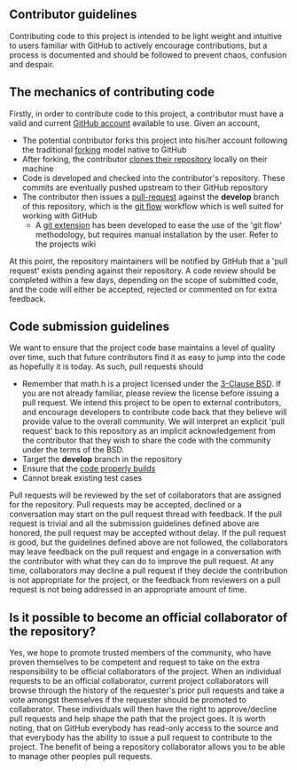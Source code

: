 ## Contributor guidelines

Contributing code to this project is intended to be light weight and intuitive to users familiar with GitHub to actively encourage contributions, but a process is documented and should be followed to prevent chaos, confusion and despair.  

## The mechanics of contributing code
Firstly, in order to contribute code to this project, a contributor must have a valid and current [GitHub account](https://help.github.com/articles/set-up-git) available to use.  Given an account,
* The potential contributor forks this project into his/her account following the traditional [forking](https://help.github.com/articles/fork-a-repo) model native to GitHub
* After forking, the contributor [clones their repository](https://help.github.com/articles/create-a-repo) locally on their machine
* Code is developed and checked into the contributor's repository.  These commits are eventually pushed upstream to their GitHub repository
* The contributor then issues a [pull-request](https://help.github.com/articles/using-pull-requests) against the **develop** branch of this repository, which is the [git flow](http://nvie.com/posts/a-successful-git-branching-model/) workflow which is well suited for working with GitHub
    * A [git extension](https://github.com/nvie/gitflow) has been developed to ease the use of the 'git flow' methodology, but requires manual installation by the user.  Refer to the projects wiki

At this point, the repository maintainers will be notified by GitHub that a 'pull request' exists pending against their repository.  A code review should be completed within a few days, depending on the scope of submitted code, and the code will either be accepted, rejected or commented on for extra feedback.

## Code submission guidelines
We want to ensure that the project code base maintains a level of quality over time, such that future contributors find it as easy to jump into the code as hopefully it is today.  As such, pull requests should 
* Remember that math.h is a project licensed under the [3-Clause BSD]( http://choosealicense.com/licenses/bsd-3-clause/ ).  If you are not already familiar, please review the license before issuing a pull request.  We intend this project to be open to external contributors, and encourage developers to contribute code back that they believe will provide value to the overall community.  We will interpret an explicit 'pull request' back to this repository as an implicit acknowledgement from the contributor that they wish to share the code with the community under the terms of the BSD.
* Target the **develop** branch in the repository
* Ensure that the [code properly builds]( https://github.com/kknox/clBLAS/wiki/Build )
* Cannot break existing test cases
   
Pull requests will be reviewed by the set of collaborators that are assigned for the repository.  Pull requests may be accepted, declined or a conversation may start on the pull request thread with feedback.  If the pull request is trivial and all the submission guidelines defined above are honored, the pull request may be accepted without delay.  If the pull request is good, but the guidelines defined above are not followed, the collaborators may leave feedback on the pull request and engage in a conversation with the contributor with what they can do to improve the pull request.  At any time, collaborators may decline a pull request if they decide the contribution is not appropriate for the project, or the feedback from reviewers on a pull request is not being addressed in an appropriate amount of time.

## Is it possible to become an official collaborator of the repository?
Yes, we hope to promote trusted members of the community, who have proven themselves to be competent and request to take on the extra responsibility to be official collaborators of the project.  When an individual requests to be an official collaborator, current project collaborators will browse through the history of the requester's prior pull requests and take a vote amongst themselves if the requester should be promoted to collaborator.  These individuals will then have the right to approve/decline pull requests and help shape the path that the project goes.  It is worth noting, that on GitHub everybody has read-only access to the source and that everybody has the ability to issue a pull request to contribute to the project.  The benefit of being a repository collaborator allows you to be able to manage other peoples pull requests.
